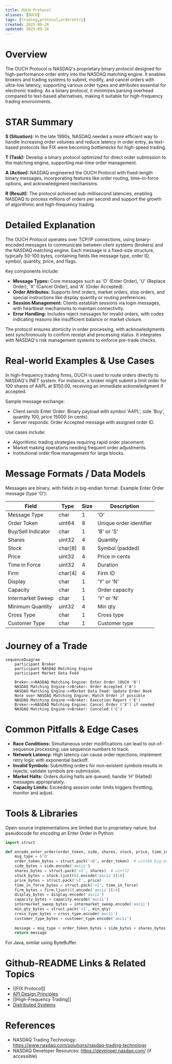 ```yaml
---
title: OUCH Protocol
aliases: [OUCH]
tags: [trading,protocol,orderentry]
created: 2025-09-26
updated: 2025-09-26
---
```


# Overview

The OUCH Protocol is NASDAQ's proprietary binary protocol designed for high-performance order entry into the NASDAQ matching engine. It enables brokers and trading systems to submit, modify, and cancel orders with ultra-low latency, supporting various order types and attributes essential for electronic trading. As a binary protocol, it minimizes parsing overhead compared to text-based alternatives, making it suitable for high-frequency trading environments.

# STAR Summary

**S (Situation):** In the late 1990s, NASDAQ needed a more efficient way to handle increasing order volumes and reduce latency in order entry, as text-based protocols like FIX were becoming bottlenecks for high-speed trading.

**T (Task):** Develop a binary protocol optimized for direct order submission to the matching engine, supporting real-time order management.

**A (Action):** NASDAQ engineered the OUCH Protocol with fixed-length binary messages, incorporating features like order routing, time-in-force options, and acknowledgment mechanisms.

**R (Result):** The protocol achieved sub-millisecond latencies, enabling NASDAQ to process millions of orders per second and support the growth of algorithmic and high-frequency trading.

# Detailed Explanation

The OUCH Protocol operates over TCP/IP connections, using binary-encoded messages to communicate between client systems (brokers) and the NASDAQ matching engine. Each message is a fixed-size structure, typically 50-100 bytes, containing fields like message type, order ID, symbol, quantity, price, and flags.

Key components include:
- **Message Types:** Core messages such as 'O' (Enter Order), 'U' (Replace Order), 'X' (Cancel Order), and 'A' (Order Accepted).
- **Order Attributes:** Supports limit orders, market orders, stop orders, and special instructions like display quantity or routing preferences.
- **Session Management:** Clients establish sessions via login messages, with heartbeat mechanisms to maintain connectivity.
- **Error Handling:** Includes reject messages for invalid orders, with codes indicating reasons like insufficient balance or market closure.

The protocol ensures atomicity in order processing, with acknowledgments sent synchronously to confirm receipt and processing status. It integrates with NASDAQ's risk management systems to enforce pre-trade checks.

# Real-world Examples & Use Cases

In high-frequency trading firms, OUCH is used to route orders directly to NASDAQ's INET system. For instance, a broker might submit a limit order for 100 shares of AAPL at $150.00, receiving an immediate acknowledgment if accepted.

Sample message exchange:
- Client sends Enter Order: Binary payload with symbol 'AAPL', side 'Buy', quantity 100, price 15000 (in cents).
- Server responds: Order Accepted message with assigned order ID.

Use cases include:
- Algorithmic trading strategies requiring rapid order placement.
- Market making operations needing frequent order adjustments.
- Institutional order flow management for large blocks.

# Message Formats / Data Models

Messages are binary, with fields in big-endian format. Example Enter Order message (type 'O'):

| Field | Type | Size | Description |
|-------|------|------|-------------|
| Message Type | char | 1 | 'O' |
| Order Token | uint64 | 8 | Unique order identifier |
| Buy/Sell Indicator | char | 1 | 'B' or 'S' |
| Shares | uint32 | 4 | Quantity |
| Stock | char[8] | 8 | Symbol (padded) |
| Price | uint32 | 4 | Price in cents |
| Time in Force | uint32 | 4 | Duration |
| Firm | char[4] | 4 | Firm ID |
| Display | char | 1 | 'Y' or 'N' |
| Capacity | char | 1 | Order capacity |
| Intermarket Sweep | char | 1 | 'Y' or 'N' |
| Minimum Quantity | uint32 | 4 | Min qty |
| Cross Type | char | 1 | Cross type |
| Customer Type | char | 1 | Customer type |

# Journey of a Trade

```mermaid
sequenceDiagram
    participant Broker
    participant NASDAQ Matching Engine
    participant Market Data Feed

    Broker->>NASDAQ Matching Engine: Enter Order (OUCH 'O')
    NASDAQ Matching Engine->>Broker: Order Accepted ('A')
    NASDAQ Matching Engine->>Market Data Feed: Update Order Book
    Note over NASDAQ Matching Engine: Match Order if possible
    NASDAQ Matching Engine->>Broker: Execution Report ('E')
    Broker->>NASDAQ Matching Engine: Cancel Order ('X') if needed
    NASDAQ Matching Engine->>Broker: Canceled ('C')
```

# Common Pitfalls & Edge Cases

- **Race Conditions:** Simultaneous order modifications can lead to out-of-sequence processing; use sequence numbers to track.
- **Network Latency:** High latency can cause order rejections; implement retry logic with exponential backoff.
- **Invalid Symbols:** Submitting orders for non-existent symbols results in rejects; validate symbols pre-submission.
- **Market Halts:** Orders during halts are queued; handle 'H' (Halted) messages appropriately.
- **Capacity Limits:** Exceeding session order limits triggers throttling; monitor and adjust.

# Tools & Libraries

Open-source implementations are limited due to proprietary nature, but pseudocode for encoding an Enter Order in Python:

```python
import struct

def encode_enter_order(order_token, side, shares, stock, price, time_in_force, firm, display, capacity, intermarket_sweep, min_qty, cross_type, customer_type):
    msg_type = b'O'
    order_token_bytes = struct.pack('>Q', order_token)  # uint64 big-endian
    side_bytes = side.encode('ascii')
    shares_bytes = struct.pack('>I', shares)  # uint32
    stock_bytes = stock.ljust(8).encode('ascii')[:8]
    price_bytes = struct.pack('>I', price)
    time_in_force_bytes = struct.pack('>I', time_in_force)
    firm_bytes = firm.ljust(4).encode('ascii')[:4]
    display_bytes = display.encode('ascii')
    capacity_bytes = capacity.encode('ascii')
    intermarket_sweep_bytes = intermarket_sweep.encode('ascii')
    min_qty_bytes = struct.pack('>I', min_qty)
    cross_type_bytes = cross_type.encode('ascii')
    customer_type_bytes = customer_type.encode('ascii')
    
    message = msg_type + order_token_bytes + side_bytes + shares_bytes + stock_bytes + price_bytes + time_in_force_bytes + firm_bytes + display_bytes + capacity_bytes + intermarket_sweep_bytes + min_qty_bytes + cross_type_bytes + customer_type_bytes
    return message
```

For Java, similar using ByteBuffer.

# Github-README Links & Related Topics

- [[FIX Protocol]]
- [API Design Principles](../../../networking/api-design-principles/)
- [[High-Frequency Trading]]
- [Distributed Systems](../../../system-design/distributed-systems/)

# References

- NASDAQ Trading Technology: https://www.nasdaq.com/solutions/nasdaq-trading-technology
- NASDAQ Developer Resources: https://developer.nasdaq.com/ (if accessible)